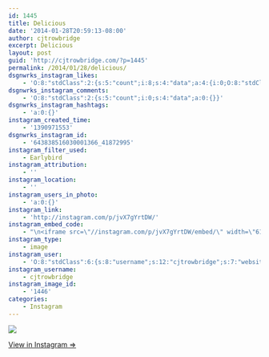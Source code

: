 ```yaml
---
id: 1445
title: Delicious
date: '2014-01-28T20:59:13-08:00'
author: cjtrowbridge
excerpt: Delicious
layout: post
guid: 'http://cjtrowbridge.com/?p=1445'
permalink: /2014/01/28/delicious/
dsgnwrks_instagram_likes:
    - 'O:8:"stdClass":2:{s:5:"count";i:8;s:4:"data";a:4:{i:0;O:8:"stdClass":4:{s:8:"username";s:12:"steg_osaurus";s:15:"profile_picture";s:107:"https://igcdn-photos-e-a.akamaihd.net/hphotos-ak-xaf1/t51.2885-19/10948698_1546257395623908_861101716_a.jpg";s:2:"id";s:8:"35090129";s:9:"full_name";s:17:"Salvador Guerrero";}i:1;O:8:"stdClass":4:{s:8:"username";s:13:"nowolfyouknow";s:15:"profile_picture";s:83:"https://instagramimages-a.akamaihd.net/profiles/profile_7870447_75sq_1387522357.jpg";s:2:"id";s:7:"7870447";s:9:"full_name";s:13:"Tommy Brogard";}i:2;O:8:"stdClass":4:{s:8:"username";s:7:"raybxxx";s:15:"profile_picture";s:83:"https://instagramimages-a.akamaihd.net/profiles/profile_2300918_75sq_1367014632.jpg";s:2:"id";s:7:"2300918";s:9:"full_name";s:9:"Ray Bacon";}i:3;O:8:"stdClass":4:{s:8:"username";s:9:"delta1188";s:15:"profile_picture";s:107:"https://igcdn-photos-e-a.akamaihd.net/hphotos-ak-xap1/t51.2885-19/10311208_608625432539164_1882531507_a.jpg";s:2:"id";s:8:"31167575";s:9:"full_name";s:8:"J Rueter";}}}'
dsgnwrks_instagram_comments:
    - 'O:8:"stdClass":2:{s:5:"count";i:0;s:4:"data";a:0:{}}'
dsgnwrks_instagram_hashtags:
    - 'a:0:{}'
instagram_created_time:
    - '1390971553'
dsgnwrks_instagram_id:
    - '643838516030001366_41872995'
instagram_filter_used:
    - Earlybird
instagram_attribution:
    - ''
instagram_location:
    - ''
instagram_users_in_photo:
    - 'a:0:{}'
instagram_link:
    - 'http://instagram.com/p/jvX7gYrtDW/'
instagram_embed_code:
    - "\n<iframe src=\"//instagram.com/p/jvX7gYrtDW/embed/\" width=\"612\" height=\"710\" frameborder=\"0\" scrolling=\"no\" allowtransparency=\"true\"></iframe>\n"
instagram_type:
    - image
instagram_user:
    - 'O:8:"stdClass":6:{s:8:"username";s:12:"cjtrowbridge";s:7:"website";s:0:"";s:15:"profile_picture";s:103:"https://igcdn-photos-f-a.akamaihd.net/hphotos-ak-xpa1/t51.2885-19/925559_452430704897917_67836701_a.jpg";s:9:"full_name";s:13:"CJ Trowbridge";s:3:"bio";s:0:"";s:2:"id";s:8:"41872995";}'
instagram_username:
    - cjtrowbridge
instagram_image_id:
    - '1446'
categories:
    - Instagram
---
```


[![](http://blog.cjtrowbridge.com/wp-content/uploads/2014/01/929047_1449165505298433_1910835672_n.jpg)](http://instagram.com/p/jvX7gYrtDW/)

[View in Instagram ⇒](http://instagram.com/p/jvX7gYrtDW/)